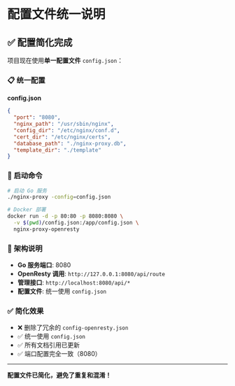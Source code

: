 # 配置文件统一说明

## ✅ 配置简化完成

项目现在使用**单一配置文件** `config.json`：

### 📋 **统一配置**

**config.json**

```json
{
  "port": "8080",
  "nginx_path": "/usr/sbin/nginx",
  "config_dir": "/etc/nginx/conf.d",
  "cert_dir": "/etc/nginx/certs",
  "database_path": "./nginx-proxy.db",
  "template_dir": "./template"
}
```

### 🚀 **启动命令**

```bash
# 启动 Go 服务
./nginx-proxy -config=config.json

# Docker 部署
docker run -d -p 80:80 -p 8080:8080 \
  -v $(pwd)/config.json:/app/config.json \
  nginx-proxy-openresty
```

### 🔧 **架构说明**

- **Go 服务端口**: 8080
- **OpenResty 调用**: `http://127.0.0.1:8080/api/route`
- **管理接口**: `http://localhost:8080/api/*`
- **配置文件**: 统一使用 `config.json`

### ✅ **简化效果**

- ❌ 删除了冗余的 `config-openresty.json`
- ✅ 统一使用 `config.json`
- ✅ 所有文档引用已更新
- ✅ 端口配置完全一致（8080）

---

**配置文件已简化，避免了重复和混淆！**
